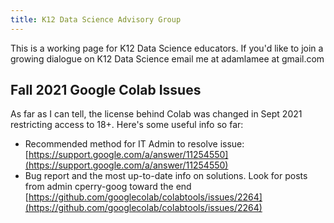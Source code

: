 ```yaml
---
title: K12 Data Science Advisory Group
---
```


This is a working page for K12 Data Science educators. If you'd like to join a growing dialogue on K12 Data Science email me at adamlamee at gmail.com

## Fall 2021 Google Colab Issues
As far as I can tell, the license behind Colab was changed in Sept 2021 restricting access to 18+. Here's some useful info so far:
- Recommended method for IT Admin to resolve issue: [https://support.google.com/a/answer/11254550](https://support.google.com/a/answer/11254550)
- Bug report and the most up-to-date info on solutions. Look for posts from admin cperry-goog toward the end [https://github.com/googlecolab/colabtools/issues/2264](https://github.com/googlecolab/colabtools/issues/2264)
